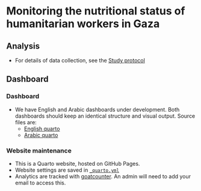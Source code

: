 # Monitoring the nutritional status of humanitarian workers in Gaza

## Analysis

- For details of data collection, see the [Study protocol](protocol.qmd)

## Dashboard

### Dashboard

- We have English and Arabic dashboards under development. Both dashboards should keep an identical structure and visual output. Source files are:
  - [English quarto](english.qmd)
  - [Arabic quarto](arabic.qmd)

### Website maintenance

- This is a Quarto website, hosted on GitHub Pages.
- Website settings are saved in [`_quarto.yml`](_quarto.yml)
- Analytics are tracked with [goatcounter](https://gaza-response.goatcounter.com/settings/users). An admin will need to add your email to access this.
